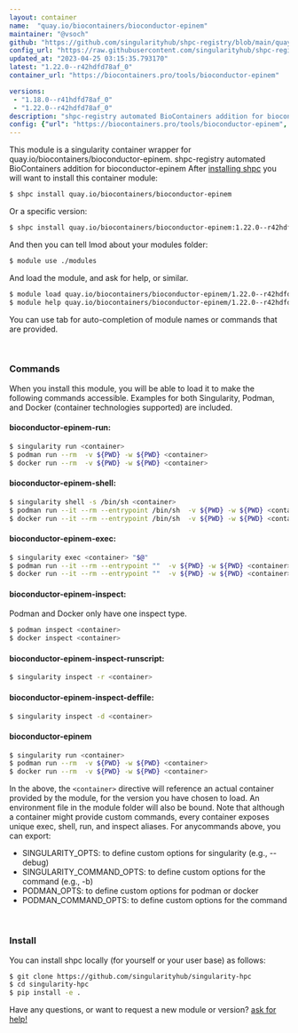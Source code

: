 ```yaml
---
layout: container
name:  "quay.io/biocontainers/bioconductor-epinem"
maintainer: "@vsoch"
github: "https://github.com/singularityhub/shpc-registry/blob/main/quay.io/biocontainers/bioconductor-epinem/container.yaml"
config_url: "https://raw.githubusercontent.com/singularityhub/shpc-registry/main/quay.io/biocontainers/bioconductor-epinem/container.yaml"
updated_at: "2023-04-25 03:15:35.793170"
latest: "1.22.0--r42hdfd78af_0"
container_url: "https://biocontainers.pro/tools/bioconductor-epinem"

versions:
 - "1.18.0--r41hdfd78af_0"
 - "1.22.0--r42hdfd78af_0"
description: "shpc-registry automated BioContainers addition for bioconductor-epinem"
config: {"url": "https://biocontainers.pro/tools/bioconductor-epinem", "maintainer": "@vsoch", "description": "shpc-registry automated BioContainers addition for bioconductor-epinem", "latest": {"1.22.0--r42hdfd78af_0": "sha256:7ce333bfc28e508ebb06fed1e28dcef93da2219318788cda770d350678d331be"}, "tags": {"1.18.0--r41hdfd78af_0": "sha256:a532d06a387e715c3a83ab945f52d749d9c7385913c7c8880e7f8a6f9f393220", "1.22.0--r42hdfd78af_0": "sha256:7ce333bfc28e508ebb06fed1e28dcef93da2219318788cda770d350678d331be"}, "docker": "quay.io/biocontainers/bioconductor-epinem"}
---
```


This module is a singularity container wrapper for quay.io/biocontainers/bioconductor-epinem.
shpc-registry automated BioContainers addition for bioconductor-epinem
After [installing shpc](#install) you will want to install this container module:


```bash
$ shpc install quay.io/biocontainers/bioconductor-epinem
```

Or a specific version:

```bash
$ shpc install quay.io/biocontainers/bioconductor-epinem:1.22.0--r42hdfd78af_0
```

And then you can tell lmod about your modules folder:

```bash
$ module use ./modules
```

And load the module, and ask for help, or similar.

```bash
$ module load quay.io/biocontainers/bioconductor-epinem/1.22.0--r42hdfd78af_0
$ module help quay.io/biocontainers/bioconductor-epinem/1.22.0--r42hdfd78af_0
```

You can use tab for auto-completion of module names or commands that are provided.

<br>

### Commands

When you install this module, you will be able to load it to make the following commands accessible.
Examples for both Singularity, Podman, and Docker (container technologies supported) are included.

#### bioconductor-epinem-run:

```bash
$ singularity run <container>
$ podman run --rm  -v ${PWD} -w ${PWD} <container>
$ docker run --rm  -v ${PWD} -w ${PWD} <container>
```

#### bioconductor-epinem-shell:

```bash
$ singularity shell -s /bin/sh <container>
$ podman run --it --rm --entrypoint /bin/sh  -v ${PWD} -w ${PWD} <container>
$ docker run --it --rm --entrypoint /bin/sh  -v ${PWD} -w ${PWD} <container>
```

#### bioconductor-epinem-exec:

```bash
$ singularity exec <container> "$@"
$ podman run --it --rm --entrypoint ""  -v ${PWD} -w ${PWD} <container> "$@"
$ docker run --it --rm --entrypoint ""  -v ${PWD} -w ${PWD} <container> "$@"
```

#### bioconductor-epinem-inspect:

Podman and Docker only have one inspect type.

```bash
$ podman inspect <container>
$ docker inspect <container>
```

#### bioconductor-epinem-inspect-runscript:

```bash
$ singularity inspect -r <container>
```

#### bioconductor-epinem-inspect-deffile:

```bash
$ singularity inspect -d <container>
```



#### bioconductor-epinem

```bash
$ singularity run <container>
$ podman run --rm  -v ${PWD} -w ${PWD} <container>
$ docker run --rm  -v ${PWD} -w ${PWD} <container>
```


In the above, the `<container>` directive will reference an actual container provided
by the module, for the version you have chosen to load. An environment file in the
module folder will also be bound. Note that although a container
might provide custom commands, every container exposes unique exec, shell, run, and
inspect aliases. For anycommands above, you can export:

 - SINGULARITY_OPTS: to define custom options for singularity (e.g., --debug)
 - SINGULARITY_COMMAND_OPTS: to define custom options for the command (e.g., -b)
 - PODMAN_OPTS: to define custom options for podman or docker
 - PODMAN_COMMAND_OPTS: to define custom options for the command

<br>

### Install

You can install shpc locally (for yourself or your user base) as follows:

```bash
$ git clone https://github.com/singularityhub/singularity-hpc
$ cd singularity-hpc
$ pip install -e .
```

Have any questions, or want to request a new module or version? [ask for help!](https://github.com/singularityhub/singularity-hpc/issues)